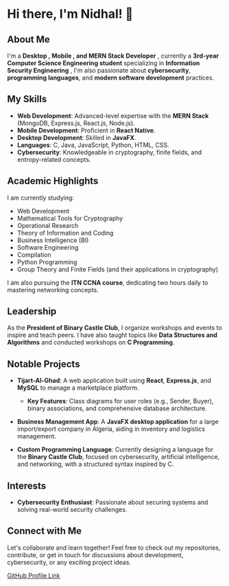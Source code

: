 # Hi there, I'm Nidhal! 👋

## About Me
I'm a **Desktop , Mobile , and MERN Stack Developer** , currently a **3rd-year Computer Science Engineering student** specializing in **Information Security Engineering** ,  I'm also passionate about **cybersecurity**, **programming languages**, and **modern software development** practices.  

## My Skills
- **Web Development**: Advanced-level expertise with the **MERN Stack** (MongoDB, Express.js, React.js, Node.js).
- **Mobile Development**: Proficient in **React Native**.
- **Desktop Development**: Skilled in **JavaFX**.
- **Languages**: C, Java, JavaScript, Python, HTML, CSS.
- **Cybersecurity**: Knowledgeable in cryptography, finite fields, and entropy-related concepts.

## Academic Highlights
I am currently studying:
- Web Development
- Mathematical Tools for Cryptography
- Operational Research
- Theory of Information and Coding
- Business Intelligence (BI)
- Software Engineering
- Compilation
- Python Programming
- Group Theory and Finite Fields (and their applications in cryptography)

I am also pursuing the **ITN CCNA course**, dedicating two hours daily to mastering networking concepts.

## Leadership
As the **President of Binary Castle Club**, I organize workshops and events to inspire and teach peers. I have also taught topics like **Data Structures and Algorithms** and conducted workshops on **C Programming**.

## Notable Projects
- **Tijart-Al-Ghad**: A web application built using **React**, **Express.js**, and **MySQL** to manage a marketplace platform.
  - **Key Features**: Class diagrams for user roles (e.g., Sender, Buyer), binary associations, and comprehensive database architecture.
  
- **Business Management App**: A **JavaFX desktop application** for a large import/export company in Algeria, aiding in inventory and logistics management.

- **Custom Programming Language**: Currently designing a language for the **Binary Castle Club**, focused on cybersecurity, artificial intelligence, and networking, with a structured syntax inspired by C.

## Interests
- **Cybersecurity Enthusiast**: Passionate about securing systems and solving real-world security challenges.




## Connect with Me
Let's collaborate and learn together! Feel free to check out my repositories, contribute, or get in touch for discussions about development, cybersecurity, or any exciting project ideas.

[GitHub Profile Link](https://github.com/NIDHAL198/NIDHAL198)

